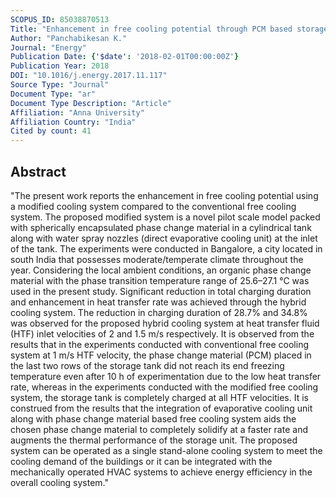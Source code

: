 ```yaml
---
SCOPUS_ID: 85038870513
Title: "Enhancement in free cooling potential through PCM based storage system integrated with direct evaporative cooling (DEC) unit"
Author: "Panchabikesan K."
Journal: "Energy"
Publication Date: {'$date': '2018-02-01T00:00:00Z'}
Publication Year: 2018
DOI: "10.1016/j.energy.2017.11.117"
Source Type: "Journal"
Document Type: "ar"
Document Type Description: "Article"
Affiliation: "Anna University"
Affiliation Country: "India"
Cited by count: 41
---
```


## Abstract
"The present work reports the enhancement in free cooling potential using a modified cooling system compared to the conventional free cooling system. The proposed modified system is a novel pilot scale model packed with spherically encapsulated phase change material in a cylindrical tank along with water spray nozzles (direct evaporative cooling unit) at the inlet of the tank. The experiments were conducted in Bangalore, a city located in south India that possesses moderate/temperate climate throughout the year. Considering the local ambient conditions, an organic phase change material with the phase transition temperature range of 25.6–27.1 °C was used in the present study. Significant reduction in total charging duration and enhancement in heat transfer rate was achieved through the hybrid cooling system. The reduction in charging duration of 28.7% and 34.8% was observed for the proposed hybrid cooling system at heat transfer fluid (HTF) inlet velocities of 2 and 1.5 m/s respectively. It is observed from the results that in the experiments conducted with conventional free cooling system at 1 m/s HTF velocity, the phase change material (PCM) placed in the last two rows of the storage tank did not reach its end freezing temperature even after 10 h of experimentation due to the low heat transfer rate, whereas in the experiments conducted with the modified free cooling system, the storage tank is completely charged at all HTF velocities. It is construed from the results that the integration of evaporative cooling unit along with phase change material based free cooling system aids the chosen phase change material to completely solidify at a faster rate and augments the thermal performance of the storage unit. The proposed system can be operated as a single stand-alone cooling system to meet the cooling demand of the buildings or it can be integrated with the mechanically operated HVAC systems to achieve energy efficiency in the overall cooling system."
